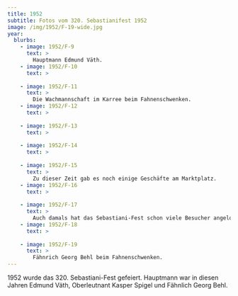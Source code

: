 ```yaml
---
title: 1952
subtitle: Fotos vom 320. Sebastianifest 1952
image: /img/1952/F-19-wide.jpg
year:
  blurbs:
    - image: 1952/F-9
      text: >
        Hauptmann Edmund Väth. 
    - image: 1952/F-10
      text: >
        
    - image: 1952/F-11
      text: >
        Die Wachmannschaft im Karree beim Fahnenschwenken.
    - image: 1952/F-12
      text: >
        
    - image: 1952/F-13
      text: >
        
    - image: 1952/F-14
      text: >
        
    - image: 1952/F-15
      text: >
        Zu dieser Zeit gab es noch einige Geschäfte am Marktplatz.
    - image: 1952/F-16
      text: >
                
    - image: 1952/F-17
      text: >
        Auch damals hat das Sebastiani-Fest schon viele Besucher angelockt.
    - image: 1952/F-18
      text: >
        
    - image: 1952/F-19
      text: >
        Fähnrich Georg Behl beim Fahnenschwenken.
---
```


1952 wurde das 320. Sebastiani-Fest gefeiert. Hauptmann war in diesen Jahren Edmund Väth, Oberleutnant Kasper Spigel und Fähnlich Georg Behl.
